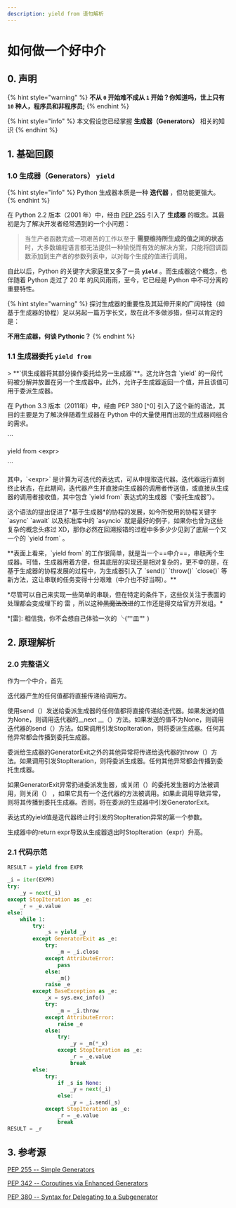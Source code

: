 ```yaml
---
description: yield from 语句解析
---
```


# 如何做一个好中介

## 0. 声明

{% hint style="warning" %}
**不从 `0` 开始难不成从 `1` 开始？你知道吗，世上只有 `10` 种人，程序员和非程序员;** 
{% endhint %}

{% hint style="info" %}
本文假设您已经掌握 **生成器（**Generators**）** 相关的知识
{% endhint %}

## 1. 基础回顾

### 1.0 生成器（Generators） `yield`

{% hint style="info" %}
Python 生成器本质是一种 **迭代器** ，但功能更强大。
{% endhint %}

在 Python 2.2 版本（2001 年）中，经由 [PEP 255](https://www.python.org/dev/peps/pep-0255/) 引入了 **生成器** 的概念。其最初是为了解决开发者经常遇到的一个小问题：

> 当生产者函数完成一项艰苦的工作以至于 **需要维持所生成的值之间的状态** 时，大多数编程语言都无法提供一种愉悦而有效的解决方案，只能将回调函数添加到生产者的参数列表中，以对每个生成的值进行调用。

自此以后，Python 的关键字大家庭里又多了一员 **`yield`** 。而生成器这个概念，也伴随着 Python 走过了  20 年 的风风雨雨，至今，它已经是 Python 中不可分离的重要特性。

{% hint style="warning" %}
探讨生成器的重要性及其延伸开来的广阔特性（如基于生成器的协程）足以另起一篇万字长文，故在此不多做涉猎，但可以肯定的是：

**不用生成器，何谈 Pythonic？**
{% endhint %}

### 1.1 生成器委托 `yield from`

&gt; \*\*\`供生成器将其部分操作委托给另一生成器\`\*\*。这允许包含 \`yield\` 的一段代码被分解并放置在另一个生成器中。此外，允许子生成器返回一个值，并且该值可用于委派生成器。



在 Python 3.3 版本（2011年）中，经由 PEP 380 \[^0\] 引入了这个新的语法，其目的主要是为了解决伴随着生成器在 Python 中的大量使用而出现的生成器间组合的需求。



\`\`\`

yield from &lt;expr&gt;

\`\`\`

其中，\`&lt;expr&gt;\` 是计算为可迭代的表达式，可从中提取迭代器。迭代器运行直到终止状态，在此期间，迭代器产生并直接向生成器的调用者传送值，或直接从生成器的调用者接收值，其中包含 \`yield from\` 表达式的生成器（“委托生成器”）。



这个语法的提出促进了\*基于生成器\*的协程的发展，如今所使用的协程关键字 \`async\` \`await\` 以及标准库中的 \`asyncio\` 就是最好的例子，如果你也曾为这些复杂的概念头疼过 XD，那你必然在回溯报错的过程中多多少少见到了底层一个又一个的 \`yield from\` 。



\*\*表面上看来，\`yield from\` 的工作很简单，就是当一个==中介==，串联两个生成器。可惜，生成器用着方便，但其底层的实现还是相对复杂的，更不幸的是，在基于生成器的协程发展的过程中，为生成器引入了 \`send\(\)\` \`throw\(\)\` \`close\(\)\` 等新方法，这让串联的任务变得十分艰难（中介也不好当啊）。\*\*



\*尽管可以自己来实现一些简单的串联，但在特定的条件下，这些仅关注于表面的处理都会变成埋下的 雷 ，所以这种~~黑魔法改进~~的工作还是得交给官方开发组。\*

\*\[雷\]: 相信我，你不会想自己体验一次的 ╰\(艹皿艹 \)



## 2. 原理解析

### 2.0 完整语义

作为一个中介，首先

迭代器产生的任何值都将直接传递给调用方。

使用send（）发送给委派生成器的任何值都将直接传递给迭代器。如果发送的值为None，则调用迭代器的\_\_next \_\_（）方法。如果发送的值不为None，则调用迭代器的send（）方法。如果调用引发StopIteration，则将委派生成器。任何其他异常都会传播到委托生成器。

委派给生成器的GeneratorExit之外的其他异常将传递给迭代器的throw（）方法。如果调用引发StopIteration，则将委派生成器。任何其他异常都会传播到委托生成器。

如果GeneratorExit异常扔进委派发生器，或关闭（）的委托发生器的方法被调用，则关闭（） ，如果它具有一个迭代器的方法被调用。如果此调用导致异常，则将其传播到委托生成器。否则，将在委派的生成器中引发GeneratorExit。

表达式的yield值是迭代器终止时引发的StopIteration异常的第一个参数。

生成器中的return expr导致从生成器退出时StopIteration（expr）升高。

### 2.1 代码示范

```python
RESULT = yield from EXPR

_i = iter(EXPR)
try:
    _y = next(_i)
except StopIteration as _e:
    _r = _e.value
else:
    while 1:
        try:
            _s = yield _y
        except GeneratorExit as _e:
            try:
                _m = _i.close
            except AttributeError:
                pass
            else:
                _m()
            raise _e
        except BaseException as _e:
            _x = sys.exc_info()
            try:
                _m = _i.throw
            except AttributeError:
                raise _e
            else:
                try:
                    _y = _m(*_x)
                except StopIteration as _e:
                    _r = _e.value
                    break
        else:
            try:
                if _s is None:
                    _y = next(_i)
                else:
                    _y = _i.send(_s)
            except StopIteration as _e:
                _r = _e.value
                break
RESULT = _r
```

## 3. 参考源

[PEP 255 -- Simple Generators](https://www.python.org/dev/peps/pep-0255/)

[PEP 342 -- Coroutines via Enhanced Generators](https://www.python.org/dev/peps/pep-0342/)

[PEP 380 -- Syntax for Delegating to a Subgenerator](https://www.python.org/dev/peps/pep-0380/)





